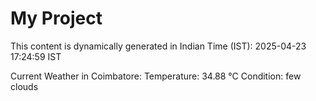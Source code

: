# My Project

This content is dynamically generated in Indian Time (IST): 2025-04-23 17:24:59 IST


Current Weather in Coimbatore:
Temperature: 34.88 °C
Condition: few clouds
